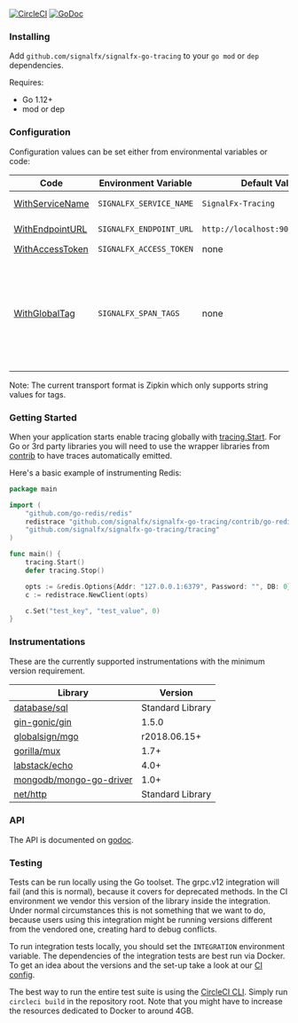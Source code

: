 [![CircleCI](https://circleci.com/gh/signalfx/signalfx-go-tracing/tree/master.svg?style=svg)](https://circleci.com/gh/signalfx/signalfx-go-tracing/tree/master)
[![GoDoc](https://godoc.org/github.com/signalfx/signalfx-go-tracing/tracing?status.svg)](https://godoc.org/github.com/signalfx/signalfx-go-tracing/tracing)

### Installing
Add `github.com/signalfx/signalfx-go-tracing` to your `go mod` or `dep` dependencies.

Requires:

* Go 1.12+
* mod or dep

### Configuration
Configuration values can be set either from environmental variables or code:

| Code | Environment Variable | Default Value | Notes |
| ---  | ---                  | ---           | ---   |
| [WithServiceName](https://godoc.org/github.com/signalfx/signalfx-go-tracing/tracing/#WithServiceName) | `SIGNALFX_SERVICE_NAME` | `SignalFx-Tracing` | The name of the service. |
| [WithEndpointURL](https://godoc.org/github.com/signalfx/signalfx-go-tracing/tracing/#WithEndpointURL) | `SIGNALFX_ENDPOINT_URL` | `http://localhost:9080/v1/trace` | The URL to send traces to.  |
| [WithAccessToken](https://godoc.org/github.com/signalfx/signalfx-go-tracing/tracing/#WithAccessToken) | `SIGNALFX_ACCESS_TOKEN` | none | |
| [WithGlobalTag](https://godoc.org/github.com/signalfx/signalfx-go-tracing/tracing/#WithGlobalTag) | `SIGNALFX_SPAN_TAGS` | none | Comma-separated list of tags included in every reported span. For example, "key1:val1,key2:val2". Note: The current transport format is Zipkin which only supports string values for tags.|

Note: The current transport format is Zipkin which only supports string values for tags.

### Getting Started
When your application starts enable tracing globally with
[tracing.Start](https://godoc.org/github.com/signalfx/signalfx-go-tracing/tracing/#Start).
For Go or 3rd party libraries you will need to use the wrapper libraries
from [contrib](contrib) to have traces automatically emitted.

Here's a basic example of instrumenting Redis:

```go
package main

import (
	"github.com/go-redis/redis"
	redistrace "github.com/signalfx/signalfx-go-tracing/contrib/go-redis/redis"
	"github.com/signalfx/signalfx-go-tracing/tracing"
)

func main() {
	tracing.Start()
	defer tracing.Stop()

	opts := &redis.Options{Addr: "127.0.0.1:6379", Password: "", DB: 0}
	c := redistrace.NewClient(opts)

	c.Set("test_key", "test_value", 0)
}
```

### Instrumentations
These are the currently supported instrumentations with the minimum version requirement.

| Library | Version |
| ------- | ------- |
| [database/sql](contrib/database/sql) | Standard Library |
| [gin-gonic/gin](contrib/gin-gonic/gin) | 1.5.0 |
| [globalsign/mgo](contrib/globalsign/mgo) | r2018.06.15+ |
| [gorilla/mux](contrib/gorilla/mux) | 1.7+ |
| [labstack/echo](contrib/labstack/echo) | 4.0+ |
| [mongodb/mongo-go-driver](contrib/mongodb/mongo-go-driver) | 1.0+ |
| [net/http](contrib/net/http) | Standard Library |

### API
The API is documented on [godoc](https://godoc.org/github.com/signalfx/signalfx-go-tracing/tracing).

### Testing
Tests can be run locally using the Go toolset. The grpc.v12 integration will fail (and this is normal), because it covers for deprecated methods. In the CI environment
we vendor this version of the library inside the integration. Under normal circumstances this is not something that we want to do, because users using this integration
might be running versions different from the vendored one, creating hard to debug conflicts.

To run integration tests locally, you should set the `INTEGRATION` environment variable. The dependencies of the integration tests are best run via Docker. To get an
idea about the versions and the set-up take a look at our [CI config](https://github.com/signalfx/signalfx-go-tracing/blob/master/.circleci/config.yml).

The best way to run the entire test suite is using the [CircleCI CLI](https://circleci.com/docs/2.0/local-jobs/). Simply run `circleci build`
in the repository root. Note that you might have to increase the resources dedicated to Docker to around 4GB.
